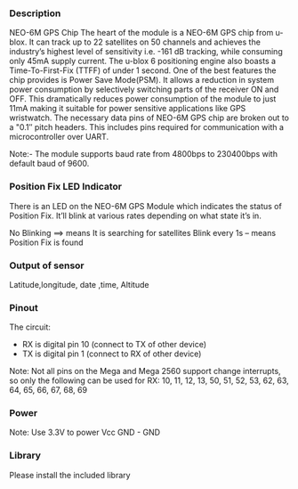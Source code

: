 ### Description

NEO-6M GPS Chip
The heart of the module is a NEO-6M GPS chip from u-blox. It can track up to 22 satellites on 50 channels 
and achieves the industry’s highest level of sensitivity i.e. -161 dB tracking, 
while consuming only 45mA supply current. The u-blox 6 positioning engine also boasts a Time-To-First-Fix (TTFF)
of under 1 second. One of the best features the chip provides is Power Save Mode(PSM). 
It allows a reduction in system power consumption by selectively switching parts of the receiver ON and OFF.
This dramatically reduces power consumption of the module to just 11mA making it suitable for power sensitive 
applications like GPS wristwatch. The necessary data pins of NEO-6M GPS chip are broken out to a "0.1″ pitch headers. 
This includes pins required for communication with a microcontroller over UART.

Note:- The module supports baud rate from 4800bps to 230400bps with default baud of 9600.

### Position Fix LED Indicator
There is an LED on the NEO-6M GPS Module which indicates the status of Position Fix.
It’ll blink at various rates depending on what state it’s in.

No Blinking ==> means It is searching for satellites
Blink every 1s – means Position Fix is found

### Output of sensor
Latitude,longitude, date ,time, Altitude

### Pinout
The circuit:
 * RX is digital pin 10 (connect to TX of other device)
 * TX is digital pin 1 (connect to RX of other device)

 Note:
 Not all pins on the Mega and Mega 2560 support change interrupts,
 so only the following can be used for RX:
 10, 11, 12, 13, 50, 51, 52, 53, 62, 63, 64, 65, 66, 67, 68, 69


### Power 

Note: Use 3.3V to power Vcc
GND - GND

### Library
Please install the included library